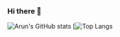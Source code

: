 ### Hi there 👋

<!--
**yokai-crow/yokai-crow** is a ✨ _special_ ✨ repository because its `README.md` (this file) appears on your GitHub profile.

Here are some ideas to get you started:

- 🔭 I’m currently working on ...
- 🌱 I’m currently learning ...
- 👯 I’m looking to collaborate on ...
- 🤔 I’m looking for help with ...
- 💬 Ask me about ...
- 📫 How to reach me: ...
- 😄 Pronouns: ...
- ⚡ Fun fact: ...
-->

![Arun's GitHub stats](https://github-readme-stats.vercel.app/api?username=yokai-crow&show_icons=true&theme=radical)
[![Top Langs](https://github-readme-stats.vercel.app/api/top-langs/?username=yokai-crow&layout=compact)
